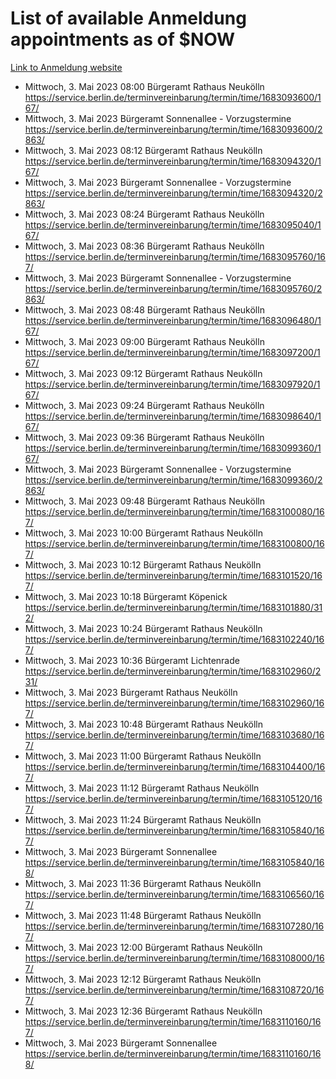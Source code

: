 # List of available Anmeldung appointments as of $NOW
[Link to Anmeldung website](https://service.berlin.de/terminvereinbarung/termin/tag.php?termin=1&anliegen[]=120686&dienstleisterlist=122210,122217,327316,122219,327312,122227,327314,122231,327346,122243,327348,122254,122252,329742,122260,329745,122262,329748,122271,327278,122273,327274,122277,327276,330436,122280,327294,122282,327290,122284,327292,122291,327270,122285,327266,122286,327264,122296,327268,150230,329760,122297,327286,122294,327284,122312,329763,122314,329775,122304,327330,122311,327334,122309,327332,317869,122281,327352,122279,329772,122283,122276,327324,122274,327326,122267,329766,122246,327318,122251,327320,122257,327322,122208,327298,122226,327300&herkunft=http%3A%2F%2Fservice.berlin.de%2Fdienstleistung%2F120686%2F)
- Mittwoch, 3. Mai 2023 08:00 Bürgeramt Rathaus Neukölln https://service.berlin.de/terminvereinbarung/termin/time/1683093600/167/
- Mittwoch, 3. Mai 2023  Bürgeramt Sonnenallee - Vorzugstermine https://service.berlin.de/terminvereinbarung/termin/time/1683093600/2863/
- Mittwoch, 3. Mai 2023 08:12 Bürgeramt Rathaus Neukölln https://service.berlin.de/terminvereinbarung/termin/time/1683094320/167/
- Mittwoch, 3. Mai 2023  Bürgeramt Sonnenallee - Vorzugstermine https://service.berlin.de/terminvereinbarung/termin/time/1683094320/2863/
- Mittwoch, 3. Mai 2023 08:24 Bürgeramt Rathaus Neukölln https://service.berlin.de/terminvereinbarung/termin/time/1683095040/167/
- Mittwoch, 3. Mai 2023 08:36 Bürgeramt Rathaus Neukölln https://service.berlin.de/terminvereinbarung/termin/time/1683095760/167/
- Mittwoch, 3. Mai 2023  Bürgeramt Sonnenallee - Vorzugstermine https://service.berlin.de/terminvereinbarung/termin/time/1683095760/2863/
- Mittwoch, 3. Mai 2023 08:48 Bürgeramt Rathaus Neukölln https://service.berlin.de/terminvereinbarung/termin/time/1683096480/167/
- Mittwoch, 3. Mai 2023 09:00 Bürgeramt Rathaus Neukölln https://service.berlin.de/terminvereinbarung/termin/time/1683097200/167/
- Mittwoch, 3. Mai 2023 09:12 Bürgeramt Rathaus Neukölln https://service.berlin.de/terminvereinbarung/termin/time/1683097920/167/
- Mittwoch, 3. Mai 2023 09:24 Bürgeramt Rathaus Neukölln https://service.berlin.de/terminvereinbarung/termin/time/1683098640/167/
- Mittwoch, 3. Mai 2023 09:36 Bürgeramt Rathaus Neukölln https://service.berlin.de/terminvereinbarung/termin/time/1683099360/167/
- Mittwoch, 3. Mai 2023  Bürgeramt Sonnenallee - Vorzugstermine https://service.berlin.de/terminvereinbarung/termin/time/1683099360/2863/
- Mittwoch, 3. Mai 2023 09:48 Bürgeramt Rathaus Neukölln https://service.berlin.de/terminvereinbarung/termin/time/1683100080/167/
- Mittwoch, 3. Mai 2023 10:00 Bürgeramt Rathaus Neukölln https://service.berlin.de/terminvereinbarung/termin/time/1683100800/167/
- Mittwoch, 3. Mai 2023 10:12 Bürgeramt Rathaus Neukölln https://service.berlin.de/terminvereinbarung/termin/time/1683101520/167/
- Mittwoch, 3. Mai 2023 10:18 Bürgeramt Köpenick https://service.berlin.de/terminvereinbarung/termin/time/1683101880/312/
- Mittwoch, 3. Mai 2023 10:24 Bürgeramt Rathaus Neukölln https://service.berlin.de/terminvereinbarung/termin/time/1683102240/167/
- Mittwoch, 3. Mai 2023 10:36 Bürgeramt Lichtenrade https://service.berlin.de/terminvereinbarung/termin/time/1683102960/231/
- Mittwoch, 3. Mai 2023  Bürgeramt Rathaus Neukölln https://service.berlin.de/terminvereinbarung/termin/time/1683102960/167/
- Mittwoch, 3. Mai 2023 10:48 Bürgeramt Rathaus Neukölln https://service.berlin.de/terminvereinbarung/termin/time/1683103680/167/
- Mittwoch, 3. Mai 2023 11:00 Bürgeramt Rathaus Neukölln https://service.berlin.de/terminvereinbarung/termin/time/1683104400/167/
- Mittwoch, 3. Mai 2023 11:12 Bürgeramt Rathaus Neukölln https://service.berlin.de/terminvereinbarung/termin/time/1683105120/167/
- Mittwoch, 3. Mai 2023 11:24 Bürgeramt Rathaus Neukölln https://service.berlin.de/terminvereinbarung/termin/time/1683105840/167/
- Mittwoch, 3. Mai 2023  Bürgeramt Sonnenallee https://service.berlin.de/terminvereinbarung/termin/time/1683105840/168/
- Mittwoch, 3. Mai 2023 11:36 Bürgeramt Rathaus Neukölln https://service.berlin.de/terminvereinbarung/termin/time/1683106560/167/
- Mittwoch, 3. Mai 2023 11:48 Bürgeramt Rathaus Neukölln https://service.berlin.de/terminvereinbarung/termin/time/1683107280/167/
- Mittwoch, 3. Mai 2023 12:00 Bürgeramt Rathaus Neukölln https://service.berlin.de/terminvereinbarung/termin/time/1683108000/167/
- Mittwoch, 3. Mai 2023 12:12 Bürgeramt Rathaus Neukölln https://service.berlin.de/terminvereinbarung/termin/time/1683108720/167/
- Mittwoch, 3. Mai 2023 12:36 Bürgeramt Rathaus Neukölln https://service.berlin.de/terminvereinbarung/termin/time/1683110160/167/
- Mittwoch, 3. Mai 2023  Bürgeramt Sonnenallee https://service.berlin.de/terminvereinbarung/termin/time/1683110160/168/
